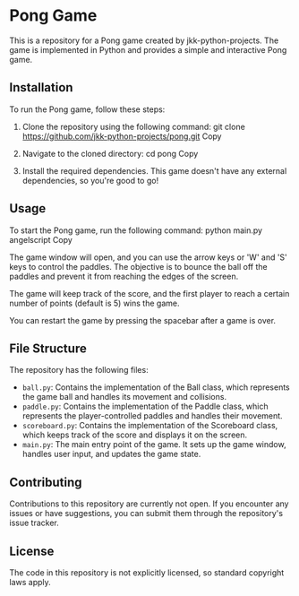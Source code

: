 # Pong Game

This is a repository for a Pong game created by jkk-python-projects. The game is implemented in Python and provides a simple and interactive Pong game.

## Installation

To run the Pong game, follow these steps:

1. Clone the repository using the following command:
   git clone https://github.com/jkk-python-projects/pong.git
   Copy

2. Navigate to the cloned directory:
   cd pong
   Copy

3. Install the required dependencies. This game doesn't have any external dependencies, so you're good to go!

## Usage

To start the Pong game, run the following command:
python main.py
angelscript
Copy

The game window will open, and you can use the arrow keys or 'W' and 'S' keys to control the paddles. The objective is to bounce the ball off the paddles and prevent it from reaching the edges of the screen.

The game will keep track of the score, and the first player to reach a certain number of points (default is 5) wins the game.

You can restart the game by pressing the spacebar after a game is over.

## File Structure

The repository has the following files:

- `ball.py`: Contains the implementation of the Ball class, which represents the game ball and handles its movement and collisions.
- `paddle.py`: Contains the implementation of the Paddle class, which represents the player-controlled paddles and handles their movement.
- `scoreboard.py`: Contains the implementation of the Scoreboard class, which keeps track of the score and displays it on the screen.
- `main.py`: The main entry point of the game. It sets up the game window, handles user input, and updates the game state.

## Contributing

Contributions to this repository are currently not open. If you encounter any issues or have suggestions, you can submit them through the repository's issue tracker.

## License

The code in this repository is not explicitly licensed, so standard copyright laws apply.
